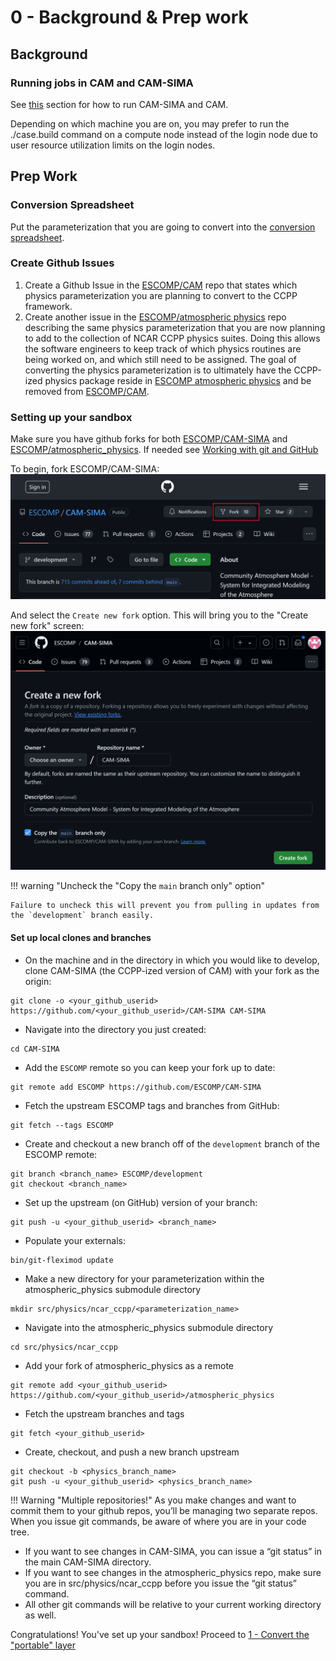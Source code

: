# 0 - Background & Prep work

## Background

### Running jobs in CAM and CAM-SIMA
See [this](../usage/creating-a-case.md) section for how to run CAM-SIMA and CAM.

Depending on which machine you are on, you may prefer to run the ./case.build command on a compute node instead of the login node due to user resource utilization limits on the login nodes.

## Prep Work

### Conversion Spreadsheet
Put the parameterization that you are going to convert into the [conversion spreadsheet](https://docs.google.com/spreadsheets/d/1_1TTpnejam5jfrDqAORCCZtfkNhMRcu7cul37YTr_WM/edit#gid=0).

### Create Github Issues
1. Create a Github Issue in the [ESCOMP/CAM](https://github.com/ESCOMP/CAM) repo that states which physics parameterization you are planning to convert to the CCPP framework.  
1. Create another issue in the [ESCOMP/atmospheric physics](https://github.com/NCAR/atmospheric_physics) repo describing the same physics parameterization that you are now planning to add to the collection of NCAR CCPP physics suites.  Doing this allows the software engineers to keep track of which physics routines are being worked on, and which still need to be assigned.  The goal of converting the physics parameterization is to ultimately have the CCPP-ized physics package reside in [ESCOMP atmospheric physics](https://github.com/NCAR/atmospheric_physics) and be removed from [ESCOMP/CAM](https://github.com/ESCOMP/CAM).

### Setting up your sandbox

Make sure you have github forks for both [ESCOMP/CAM-SIMA](https://github.com/ESCOMP/CAM-SIMA) and [ESCOMP/atmospheric_physics](https://github.com/ESCOMP/atmospheric_physics).  If needed see [Working with git and GitHub](../development/git-basics.md)


To begin, fork ESCOMP/CAM-SIMA:
![text](figures/fork-cam-sima.png "Forking CAM-SIMA")

And select the `Create new fork` option.  This will bring you to the "Create new fork" screen:
![text](figures/fork-cam-sima-2.png "Forking CAM-SIMA")

!!! warning "Uncheck the "Copy the `main` branch only" option"

    Failure to uncheck this will prevent you from pulling in updates from the `development` branch easily.

#### Set up local clones and branches

- On the machine and in the directory in which you would like to develop, clone CAM-SIMA (the CCPP-ized version of CAM) with your fork as the origin:
```
git clone -o <your_github_userid> https://github.com/<your_github_userid>/CAM-SIMA CAM-SIMA
```

- Navigate into the directory you just created:
```
cd CAM-SIMA
```

- Add the `ESCOMP` remote so you can keep your fork up to date:
```
git remote add ESCOMP https://github.com/ESCOMP/CAM-SIMA
```

- Fetch the upstream ESCOMP tags and branches from GitHub:
```
git fetch --tags ESCOMP
```

- Create and checkout a new branch off of the `development` branch of the ESCOMP remote:
```
git branch <branch_name> ESCOMP/development
git checkout <branch_name>
```

- Set up the upstream (on GitHub) version of your branch:
```
git push -u <your_github_userid> <branch_name>
```

- Populate your externals:
```
bin/git-fleximod update
```

- Make a new directory for your parameterization within the atmospheric_physics submodule directory
```
mkdir src/physics/ncar_ccpp/<parameterization_name>
```

- Navigate into the atmospheric_physics submodule directory
```
cd src/physics/ncar_ccpp
```

- Add your fork of atmospheric_physics as a remote
```
git remote add <your_github_userid> https://github.com/<your_github_userid>/atmospheric_physics
```

- Fetch the upstream branches and tags
```
git fetch <your_github_userid>
```

- Create, checkout, and push a new branch upstream
```
git checkout -b <physics_branch_name>
git push -u <your_github_userid> <physics_branch_name>
```
!!! Warning "Multiple repositories!"
    As you make changes and want to commit them to your github repos, you’ll be managing two separate repos.  When you issue git commands, be aware of where you are in your code tree.

- If you want to see changes in CAM-SIMA, you can issue a “git status” in the main CAM-SIMA directory.
- If you want to see changes in the atmospheric_physics repo, make sure you are in src/physics/ncar_ccpp before you issue the “git status” command.
- All other git commands will be relative to your current working directory as well.

Congratulations! You've set up your sandbox! Proceed to [1 - Convert the "portable" layer](convert-portable-layer.md)